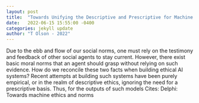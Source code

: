```yaml
---
layout: post
title:  "Towards Unifying the Descriptive and Prescriptive for Machine Ethics"
date:   2022-06-15 15:55:00 -0400
categories: jekyll update
author: "T Olson - 2022"
---
```

Due to the ebb and flow of our social norms, one must rely on the testimony and feedback of other social agents to stay current. However, there exist basic moral norms that an agent should grasp without relying on such evidence. How do we reconcile these two facts when building ethical AI systems? Recent attempts at building such systems have been purely empirical, or in the realm of descriptive ethics, ignoring the need for a prescriptive basis. Thus, for the outputs of such models 
Cites: Delphi: Towards machine ethics and norms